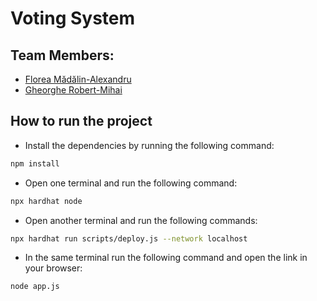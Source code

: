 # Voting System

## Team Members:

- [Florea Mădălin-Alexandru](https://github.com/madalin1907)
- [Gheorghe Robert-Mihai](https://github.com/surtexx)

## How to run the project

- Install the dependencies by running the following command:

```bash
npm install
```

- Open one terminal and run the following command:

```bash
npx hardhat node
```

- Open another terminal and run the following commands:

```bash
npx hardhat run scripts/deploy.js --network localhost
```

- In the same terminal run the following command and open the link in your browser:

```bash
node app.js
```
